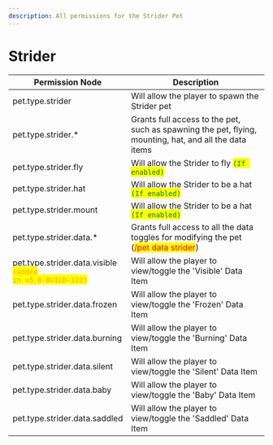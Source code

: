 ```yaml
---
description: All permissions for the Strider Pet
---
```



# Strider
| Permission Node | Description |
| - | - |
| pet.type.strider | Will allow the player to spawn the Strider pet |
| pet.type.strider.* | Grants full access to the pet, such as spawning the pet, flying, mounting, hat, and all the data items |
| pet.type.strider.fly | Will allow the Strider to fly <mark style="color:green;">`(If enabled)`</mark> |
| pet.type.strider.hat | Will allow the Strider to be a hat <mark style="color:green;">`(If enabled)`</mark> |
| pet.type.strider.mount | Will allow the Strider to be a hat <mark style="color:green;">`(If enabled)`</mark> |
| pet.type.strider.data.* | Grants full access to all the data toggles for modifying the pet (<mark style="color:red;">/pet data strider</mark>) |
| pet.type.strider.data.visible<br><mark style="color:orange;"><code>(Added in v5.0-BUILD-122)</code></mark> | Will allow the player to view/toggle the 'Visible' Data Item |
| pet.type.strider.data.frozen | Will allow the player to view/toggle the 'Frozen' Data Item |
| pet.type.strider.data.burning | Will allow the player to view/toggle the 'Burning' Data Item |
| pet.type.strider.data.silent | Will allow the player to view/toggle the 'Silent' Data Item |
| pet.type.strider.data.baby | Will allow the player to view/toggle the 'Baby' Data Item |
| pet.type.strider.data.saddled | Will allow the player to view/toggle the 'Saddled' Data Item |

